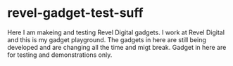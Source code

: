 # revel-gadget-test-suff
Here I am makeing and testing Revel Digital gadgets. I work at Revel Digital and this is my gadget playground. The gadgets in here are still being developed and are changing all the time and migt break. Gadget in here are for testing and demonstrations only. 
